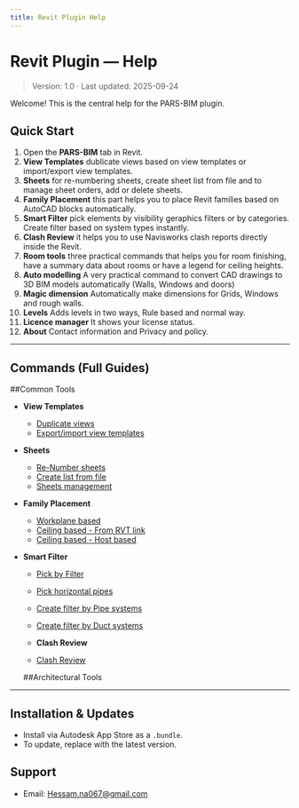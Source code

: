 ```yaml
---
title: Revit Plugin Help
---
```


# Revit Plugin — Help

> Version: 1.0 · Last updated: 2025-09-24

Welcome! This is the central help for the PARS-BIM plugin.

## Quick Start
1. Open the **PARS-BIM** tab in Revit.
2. **View Templates** dublicate views based on view templates or import/export view templates.
3. **Sheets** for re-numbering sheets, create sheet list from file and to manage sheet orders, add or delete sheets.
4. **Family Placement** this part helps you to place Revit families based on AutoCAD blocks automatically.
5. **Smart Filter** pick elements by visibility geraphics filters or by categories. Create filter based on system types instantly.
6. **Clash Review** it helps you to use Navisworks clash reports directly inside the Revit.
7. **Room tools** three practical commands that helps you for room finishing, have a summary data about rooms or have a legend for ceiling heights.
8. **Auto modelling** A very practical command to convert CAD drawings to 3D BIM models automatically (Walls, Windows and doors)
9. **Magic dimension** Automatically make dimensions for Grids, Windows and rough walls.
10. **Levels** Adds levels in two ways, Rule based and normal way.
11. **Licence manager** It shows your license status.
12. **About** Contact information and Privacy and policy.

---

## Commands (Full Guides)

##Common Tools
- **View Templates**
  - [Duplicate views](commands/Duplicate-views.md)
  - [Export/import view templates](commands/Export-import-view-templates.md)
  
- **Sheets**
  - [Re-Number sheets](commands/Re-number-sheets.md)
  - [Create list from file](commands/Create-list-from-file.md)
  - [Sheets management](commands/sheets-management.md)
  
 - **Family Placement**
   - [Workplane based](commands/Workplane-based.md)
   - [Ceiling based - From RVT link](commands/Ceiling-based-RVT-link.md)
   - [Ceiling based - Host based](commands/Ceiling-based-host.md)

- **Smart Filter**
  - [Pick by Filter](commands/Pick-by-filter.md)
  - [Pick horizontal pipes](commands/Pick-horizontal-pipes.md)
  - [Create filter by Pipe systems](commands/Create-filter-by-pipe-systems.md)
  - [Create filter by Duct systems](commands/Create-filter-by-duct-systems.md)

  - **Clash Review**
  - [Clash Review](commands/Clash-review.md)

  ##Architectural Tools
---

## Installation & Updates
- Install via Autodesk App Store as a `.bundle`.
- To update, replace with the latest version.


## Support
- Email: Hessam.na067@gmail.com
